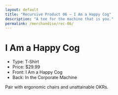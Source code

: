 ```yaml
---
layout: default
title: "Recursive Product 06 — I Am a Happy Cog"
description: "A tee for the machine that is you."
permalink: /merchandise/rec-06/
---
```


# I Am a Happy Cog

- Type: T‑Shirt
- Price: $29.99
- Front: I Am a Happy Cog
- Back: In the Corporate Machine

Pair with ergonomic chairs and unattainable OKRs.
